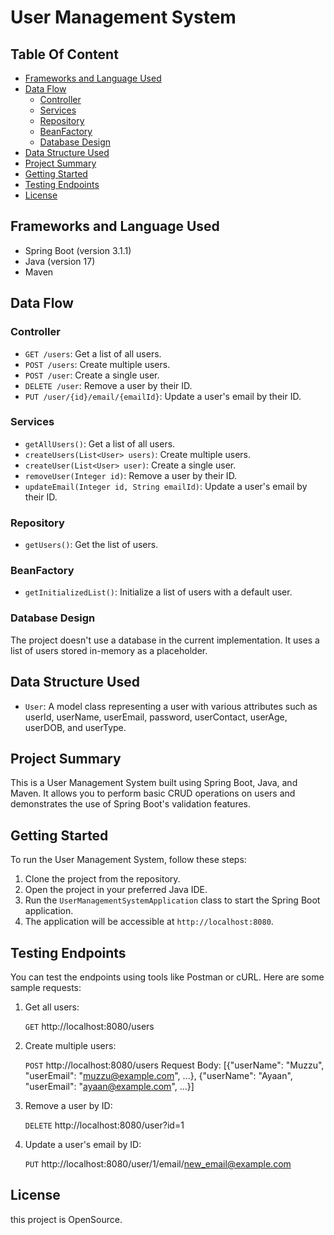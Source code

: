 # User Management System

## Table Of Content
- [Frameworks and Language Used](#frameworks-and-language-used)
- [Data Flow](#data-flow)
  - [Controller](#controller)
  - [Services](#services)
  - [Repository](#repository)
  - [BeanFactory](#beanfactory)
  - [Database Design](#database-design)
- [Data Structure Used](#data-structure-used)
- [Project Summary](#project-summary)
- [Getting Started](#getting-started)
- [Testing Endpoints](#testing-endpoints)
- [License](#license)

## Frameworks and Language Used
- Spring Boot (version 3.1.1)
- Java (version 17)
- Maven

## Data Flow

### Controller
- `GET /users`: Get a list of all users.
- `POST /users`: Create multiple users.
- `POST /user`: Create a single user.
- `DELETE /user`: Remove a user by their ID.
- `PUT /user/{id}/email/{emailId}`: Update a user's email by their ID.

### Services
- `getAllUsers()`: Get a list of all users.
- `createUsers(List<User> users)`: Create multiple users.
- `createUser(List<User> user)`: Create a single user.
- `removeUser(Integer id)`: Remove a user by their ID.
- `updateEmail(Integer id, String emailId)`: Update a user's email by their ID.

### Repository
- `getUsers()`: Get the list of users.

### BeanFactory
- `getInitializedList()`: Initialize a list of users with a default user.

### Database Design
The project doesn't use a database in the current implementation. It uses a list of users stored in-memory as a placeholder.

## Data Structure Used
- `User`: A model class representing a user with various attributes such as userId, userName, userEmail, password, userContact, userAge, userDOB, and userType.

## Project Summary
This is a User Management System built using Spring Boot, Java, and Maven. It allows you to perform basic CRUD operations on users and demonstrates the use of Spring Boot's validation features.

## Getting Started
To run the User Management System, follow these steps:

1. Clone the project from the repository.
2. Open the project in your preferred Java IDE.
3. Run the `UserManagementSystemApplication` class to start the Spring Boot application.
4. The application will be accessible at `http://localhost:8080`.

## Testing Endpoints
You can test the endpoints using tools like Postman or cURL. Here are some sample requests:

1. Get all users:

   `GET` http://localhost:8080/users


2. Create multiple users:

   `POST` http://localhost:8080/users
Request Body: [{"userName": "Muzzu", "userEmail": "muzzu@example.com", ...}, {"userName": "Ayaan", "userEmail": "ayaan@example.com", ...}]


3. Remove a user by ID: 

     `DELETE` http://localhost:8080/user?id=1


4. Update a user's email by ID:

    `PUT` http://localhost:8080/user/1/email/new_email@example.com



## License
this project is OpenSource.
